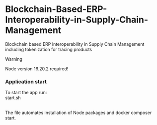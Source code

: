 # Blockchain-Based-ERP-Interoperability-in-Supply-Chain-Management
Blockchain based ERP interoperability in Supply Chain Management including tokenization for tracing products

> [!WARNING]
> Node version 16.20.2 required!


### Application start
To start the app run:<br/>
start.sh<br/>

<br/>
The file automates installation of Node packages and docker composer start.
